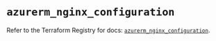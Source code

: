 # `azurerm_nginx_configuration`

Refer to the Terraform Registry for docs: [`azurerm_nginx_configuration`](https://registry.terraform.io/providers/hashicorp/azurerm/3.105.0/docs/resources/nginx_configuration).
